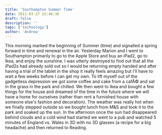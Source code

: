 ```yaml
---
title: 'Southampton Summer Time'
date: 2011-03-27 15:48:36
draft: false
description: ''
tags: ['technology']
author: 'Andrew'
---
```


This morning marked the beginning of Summer (time) and signalled a spring forward in time and renewal in the air. Yesterday Marion and I went to Southampton primarily to go to the Apple Store and buy an iPad2, go to Ikea, and enjoy the sunshine. I was utterly destroyed to find out that all the iPad2s had already sold out so I would be returning empty handed and after having a trial of the tablet in the shop it really feels amazing but I'll have to wait a few weeks before I can get my own. To lift myself out of the gadgetless depression we got some coffee and cake from a cafÃ© and sat in the grass in the park and chilled. We then went to Ikea and bought a few things for the house and dreamed of the time in the future where we will have a home for ourselves (rather than rent a furnished house with someone else's fashion and decoration). The weather was really hot when we finally stepped outside so we bought lunch from M&S and took it to the park and soaked up the sun. In the afternoon once the sun had disappeared behind clouds and a cold wind had started we went to a pub and watched 5 minutes of England vs. Wales in 3D with no 3D glasses (a recipe for a big headache) and then returned to Reading.
